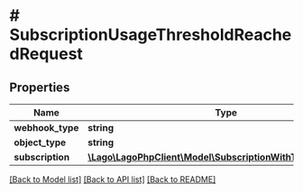 # # SubscriptionUsageThresholdReachedRequest

## Properties

Name | Type | Description | Notes
------------ | ------------- | ------------- | -------------
**webhook_type** | **string** |  |
**object_type** | **string** |  |
**subscription** | [**\Lago\LagoPhpClient\Model\SubscriptionWithThresholdObject**](SubscriptionWithThresholdObject.md) |  |

[[Back to Model list]](../../README.md#models) [[Back to API list]](../../README.md#endpoints) [[Back to README]](../../README.md)
